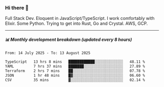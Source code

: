 ### Hi there 👋

Full Stack Dev. Eloquent in JavaScript/TypeScript. I work comfortably with Elixir. Some Python. Trying to get into Rust, Go and Crystal. AWS, GCP.

***

##### 📊 Monthly development breakdown (updated every 8 hours)

<!--START_SECTION:waka-->

```txt
From: 14 July 2025 - To: 13 August 2025

TypeScript   13 hrs 8 mins   ████████████░░░░░░░░░░░░░   48.11 %
YAML         7 hrs 37 mins   ███████░░░░░░░░░░░░░░░░░░   27.89 %
Terraform    2 hrs 7 mins    ██░░░░░░░░░░░░░░░░░░░░░░░   07.78 %
JSON         1 hr 48 mins    █▓░░░░░░░░░░░░░░░░░░░░░░░   06.60 %
CSV          35 mins         ▓░░░░░░░░░░░░░░░░░░░░░░░░   02.14 %
```

<!--END_SECTION:waka-->
